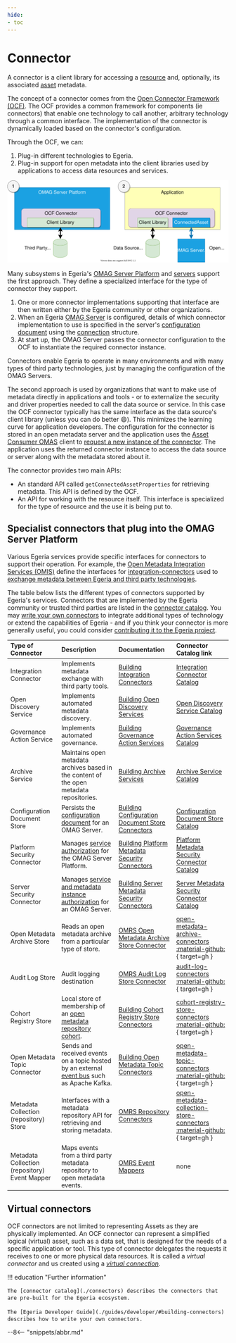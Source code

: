 ```yaml
---
hide:
- toc
---
```


<!-- SPDX-License-Identifier: CC-BY-4.0 -->
<!-- Copyright Contributors to the ODPi Egeria project. -->

# Connector

A connector is a client library for accessing a [resource](./concepts/resource) and, optionally, its associated [asset](./concepts/asset) metadata.

The concept of a connector comes from the [Open Connector Framework (OCF)](./frameworks/ocf/overview). The OCF provides a common framework for components (ie connectors) that enable one technology to call another, arbitrary technology through a common interface. The implementation of the connector is dynamically loaded based on the connector's configuration.

Through the OCF, we can:

1. Plug-in different technologies to Egeria.
2. Plug-in support for open metadata into the client libraries used by applications to access data resources and services.

![How OCF connectors are used in Egeria](./connectors/compare-use-of-connectors.svg)

Many subsystems in Egeria's [OMAG Server Platform](./concepts/omag-server-platform) and [servers](./concepts/omag-server) support the first approach. They define a specialized interface for the type of connector they support.

1. One or more connector implementations supporting that interface are then written either by the Egeria community or other organizations.
2. When an Egeria [OMAG Server](./concepts/omag-server) is configured, details of which connector implementation to use is specified in the server's [configuration document](./concepts/configuration-document) using the [connection](./concepts/connection) structure.
3. At start up, the OMAG Server passes the connector configuration to the OCF to instantiate the required connector instance.

Connectors enable Egeria to operate in many environments and with many types of third party technologies, just by managing the configuration of the OMAG Servers.

The second approach is used by organizations that want to make use of metadata directly in applications and tools - or to externalize the security and driver properties needed to call the data source or service. In this case the OCF connector typically has the same interface as the data source's client library (unless you can do better :smile:). This minimizes the learning curve for application developers. The configuration for the connector is stored in an open metadata server and the application uses the [Asset Consumer OMAS](./services/omas/asset-consumer) client to [request a new instance of the connector](./developer/#using-connectors). The application uses the returned connector instance to access the data source or server along with the metadata stored about it.

The connector provides two main APIs:

- An standard API called `getConnectedAssetProperties` for retrieving metadata.  This API is defined by the OCF.
- An API for working with the resource itself.  This interface is specialized for the type of resource and the use it is being put to.

## Specialist connectors that plug into the OMAG Server Platform

Various Egeria services provide specific interfaces for connectors to support their operation.  For example, the [Open Metadata Integration Services (OMIS)](./services/omis) define the interfaces for [integration-connectors](./concepts/integration-connector) used to [exchange metadata between Egeria and third party technologies](./patterns/metadata-exchange/overview). 

The table below lists the different types of connectors supported by Egeria's services. Connectors that are implemented by the Egeria community or trusted third parties are listed in the [connector catalog](./connectors).  You may [write your own connectors](./guides/developer/#building-connectors) to integrate additional types of technology or extend the capabilities of Egeria - and if you think your connector is more generally useful, you could consider [contributing it to the Egeria project](./guides/community).



| Type of Connector             | Description | Documentation | Connector Catalog link |
| :-----------------------------| :---------- | :------------ | :---------------------- |
| Integration Connector         | Implements metadata exchange with third party tools. | [Building Integration Connectors](./guides/developer/integration-connectors/overview) | [Integration Connector Catalog](./connectors/#integration-connectors) |
| Open Discovery Service        | Implements automated metadata discovery.| [Building Open Discovery Services](./guides/developer/open-discovery-services/overview) | [Open Discovery Service Catalog](./connectors/#open-discovery-services) |
| Governance Action Service     | Implements automated governance. | [Building Governance Action Services](./guides/developer/governance-action-services/overview) | [Governance Action Services Catalog](./connectors/#governance-action-services) |
| Archive Service               | Maintains open metadata archives based in the content of the open metadata repositories. | [Building Archive Services](./guides/developer/archive-services/overview) | [Archive Service Catalog](./connectors/#archive-services) |
| Configuration Document Store  | Persists the [configuration document](./concepts/configuration-document/#storage) for an OMAG Server. | [Building Configuration Document Store Connectors](./guides/developer/runtime-connectors/configuration-document-store-connector) | [Configuration Document Store Catalog](./connectors/#configuration-document-store-connectors) |
| Platform Security Connector   | Manages [service authorization](./features/metadata-security) for the OMAG Server Platform. | [Building Platform Metadata Security Connectors](./guides/developer/runtime-connectors/) | [Platform Metadata Security Connector Catalog](./connectors/#platform-metadata-security-connectors) |
| Server Security Connector     | Manages [service and metadata instance authorization](./features/metadata-security) for an OMAG Server. | [Building Server Metadata Security Connectors](./guides/developer/runtime-connectors/server-metadata-security-connector) | [Server Metadata Security Connector Catalog](./connectors/#server-metadata-security-connectors) |
| Open Metadata Archive Store   | Reads an open metadata archive from a particular type of store. | [OMRS Open Metadata Archive Store Connector](./concepts/open-metadata-archive-store-connector) | [open-metadata-archive-connectors :material-github:](https://github.com/odpi/egeria/tree/master/open-metadata-implementation/adapters/open-connectors/repository-services-connectors/open-metadata-archive-connectors){ target=gh } |
| Audit Log Store               | Audit logging destination | [OMRS Audit Log Store Connector](./concepts/audit-log-store-connector) | [audit-log-connectors :material-github:](https://github.com/odpi/egeria/tree/master/open-metadata-implementation/adapters/open-connectors/repository-services-connectors/audit-log-connectors){ target=gh } |
| Cohort Registry Store         | Local store of membership of an [open metadata repository cohort](./concepts/cohort-member). | [Building Cohort Registry Store Connectors](./guides/developer/runtime-connectors/cohort-registry-store-connector) | [cohort-registry-store-connectors :material-github:](https://github.com/odpi/egeria/tree/master/open-metadata-implementation/adapters/open-connectors/repository-services-connectors/cohort-registry-store-connectors){ target=gh } |
| Open Metadata Topic Connector | Sends and received events on a topic hosted by an external [event bus](./concepts/event-bus) such as Apache Kafka. | [Building Open Metadata Topic Connectors](./concepts/open-metadata-topic-connector) | [open-metadata- topic-connectors :material-github:](https://github.com/odpi/egeria/tree/master/open-metadata-implementation/adapters/open-connectors/event-bus-connectors/open-metadata-topic-connectors){ target=gh } |
| Metadata Collection (repository) Store | Interfaces with a metadata repository API for retrieving and storing metadata. | [OMRS Repository Connectors](./concepts/repository-connector)| [open-metadata-collection-store-connectors :material-github:](https://github.com/odpi/egeria/tree/master/open-metadata-implementation/adapters/open-connectors/repository-services-connectors/open-metadata-collection-store-connectors){ target=gh } |
| Metadata Collection (repository) Event Mapper | Maps events from a third party metadata repository to open metadata events. | [OMRS Event Mappers](./concepts/event-mapper-connector) | none |



## Virtual connectors

OCF connectors are not limited to representing Assets as they are physically implemented. An OCF connector can represent a simplified logical (virtual) asset, such as a data set, that is designed for the needs of a specific application or tool. This type of connector delegates the requests it receives to one or more physical data resources.  It is called a *virtual connector* and us created using a [*virtual connection*](./concepts/connection/#virtual-connections).

!!! education "Further information"

    The [connector catalog](./connectors) describes the connectors that are pre-built for the Egeria ecosystem.

    The [Egeria Developer Guide](./guides/developer/#building-connectors) describes how to write your own connectors.

--8<-- "snippets/abbr.md"




